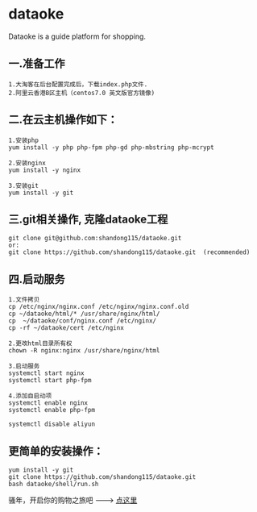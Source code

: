 # dataoke
Dataoke is a guide platform for shopping. <br>
## 一.准备工作
	1.大淘客在后台配置完成后，下载index.php文件. 
	2.阿里云香港B区主机（centos7.0 英文版官方镜像) 
## 二.在云主机操作如下：
	1.安装php 
	yum install -y php php-fpm php-gd php-mbstring php-mcrypt

	2.安装nginx 
	yum install -y nginx

	3.安装git 
	yum install -y git

## 三.git相关操作, 克隆dataoke工程
	git clone git@github.com:shandong115/dataoke.git
	or: 
	git clone https://github.com/shandong115/dataoke.git  (recommended)

## 四.启动服务
	1.文件拷贝 
	cp /etc/nginx/nginx.conf /etc/nginx/nginx.conf.old
	cp ~/dataoke/html/* /usr/share/nginx/html/
	cp  ~/dataoke/conf/nginx.conf /etc/nginx/
	cp -rf ~/dataoke/cert /etc/nginx

	2.更改html目录所有权 
	chown -R nginx:nginx /usr/share/nginx/html

	3.启动服务 
	systemctl start nginx
	systemctl start php-fpm

	4.添加自启动项 
	systemctl enable nginx
	systemctl enable php-fpm
	
	systemctl disable aliyun

## 更简单的安装操作：
	yum install -y git
	git clone https://github.com/shandong115/dataoke.git
	bash dataoke/shell/run.sh

骚年，开启你的购物之旅吧 ---> [点这里](https://zhaolixing.com)
